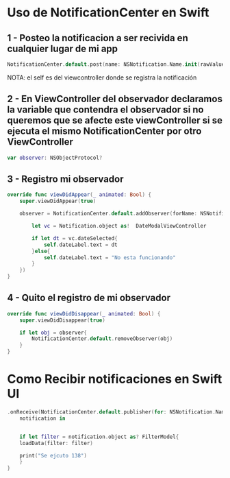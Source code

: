 # Uso de NotificationCenter en Swift

## 1 - Posteo la notificacion a ser recivida en cualquier lugar de mi app

```swift
NotificationCenter.default.post(name: NSNotification.Name.init(rawValue: "KEY"), object: self)
```
NOTA: el self es del viewcontroller donde se registra la notificación

## 2 - En ViewController del observador declaramos la variable que contendra el observador si no queremos que se afecte este viewController si se ejecuta el mismo NotificationCenter por otro ViewController

```swift
var observer: NSObjectProtocol?
```

## 3 - Registro mi observador

```swift
override func viewDidAppear(_ animated: Bool) {
	super.viewDidAppear(true)

	observer = NotificationCenter.default.addObserver(forName: NSNotification.Name.init("IDENTIFICADOR"), object: nil, queue: OperationQueue.main, using: { (Notification) in

		let vc = Notification.object as!  DateModalViewController

		if let dt = vc.dateSelected{
			self.dateLabel.text = dt
		}else{
			self.dateLabel.text = "No esta funcionando"
		}
	})
}
```

## 4 - Quito el registro de mi observador

```swift
override func viewDidDisappear(_ animated: Bool) {
    super.viewDidDisappear(true)

    if let obj = observer{
        NotificationCenter.default.removeObserver(obj)
    }
}
```

# Como Recibir notificaciones en Swift UI

```swift
.onReceive(NotificationCenter.default.publisher(for: NSNotification.Name.init(Env.NC_KEY_REFRESH_WIDGET)) ) {
	notification in


	if let filter = notification.object as? FilterModel{
	loadData(filter: filter)

	print("Se ejcuto 138")
	}
}
```
